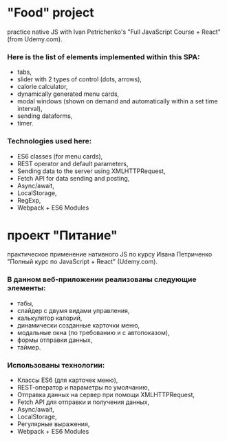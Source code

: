# "Food" project
practice native JS with Ivan Petrichenko's "Full JavaScript Course + React" (from Udemy.com).

### Here is the list of elements implemented within this SPA:
* tabs,
* slider with 2 types of control (dots, arrows),
* calorie calculator,
* dynamically generated menu cards,
* modal windows (shown on demand and automatically within a set time interval),
* sending dataforms,
* timer.

### Technologies used here:
* ES6 classes (for menu cards),
* REST operator and default parameters,
* Sending data to the server using XMLHTTPRequest,
* Fetch API for data sending and posting,
* Async/await,
* LocalStorage,
* RegExp,
* Webpack + ES6 Modules


# проект "Питание"
практическое применение нативного JS по курсу Ивана Петриченко "Полный курс по JavaScript + React" (Udemy.com).

### В данном веб-приложении реализованы следующие элементы:
* табы,
* слайдер с двумя видами управления,
* калькулятор калорий,
* динамически созданные карточки меню,
* модальные окна (по требованию и с автопоказом),
* формы отправки данных,
* таймер.

### Использованы технологии:
* Классы ES6 (для карточек меню),
* REST-оператор и параметры по умолчанию,
* Отправка данных на сервер при помощи XMLHTTPRequest,
* Fetch API для отправки и получения данных,
* Async/await,
* LocalStorage,
* Регулярные выражения, 
* Webpack + ES6 Modules
